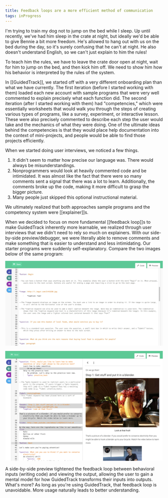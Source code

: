 ```yaml
---
title: Feedback loops are a more efficient method of communication
tags: inProgress
---
```

I'm trying to train my dog not to jump on the bed while I sleep. Up until recently, we've had him sleep in the crate at night, but ideally we'd be able to give Bennie a bit more freedom. He's allowed to hang out with us on the bed during the day, so it's surely confusing that he can't at night. He also doesn't understand English, so we can't just explain to him the rules! 

To teach him the rules, we have to leave the crate door open at night, wait for him to jump on the bed, and then kick him off. We need to show him how his behavior is interpreted by the rules of the system.

In [[GuidedTrack]], we started off with a very different onboarding plan than what we have currently. The first iteration (before I started working with them) loaded each new account with sample programs that were very well commented to explain precisely what each function did. The second iteration (after I started working with them) had "competencies," which were essentially worksheets that would walk you through the steps of creating various types of programs, like a survey, experiment, or interactive lesson. These were also precisely commented to describe each step the user would take and the mechanics of what they were doing. One of the ultimate ideas behind the competencies is that they would place help documentation into the context of mini-projects, and people would be able to find those projects efficiently.

When we started doing user interviews, we noticed a few things.
1. It didn't seem to matter how precise our language was. There would always be misunderstandings.
2. Nonprogrammers would look at heavily commented code and be intimidated. It was almost like the fact that there were so many comments sent a signal that there was a lot to learn. Additionally, the comments broke up the code, making it more difficult to grasp the bigger picture.
3. Many people just skipped this optional instructional material.

We ultimately realized that both approaches sample programs and the competency system were [[explainer]]s.

When we decided to focus on more fundamental [[feedback loop]]s to make GuidedTrack inherently more learnable, we realized through user interviews that we didn't need to rely so much on explainers. With our side-by-side preview/debugger, we were literally able to remove comments and make something that is easier to understand and less intimidating. Our starter programs were suddenly self-explanatory. Compare the two images below of the same program:

![](/assets/blogpics/CommentedCodeInteractiveLesson.jpeg)

![](/assets/blogpics/Side-by-side-preview-lesson.png)

A side-by-side preview tightened the feedback loop between behavioral inputs (writing code) and viewing the output, allowing the user to gain a mental model for how GuidedTrack transforms their inputs into outputs. What's more? As long as you're using GuidedTrack, that feedback loop is unavoidable. More usage naturally leads to better understanding.